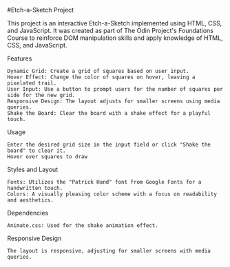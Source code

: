 #Etch-a-Sketch Project


This project is an interactive Etch-a-Sketch implemented using HTML, CSS, and JavaScript. It was created as part of The Odin Project's Foundations Course to reinforce DOM manipulation skills and apply knowledge of HTML, CSS, and JavaScript.

Features

    Dynamic Grid: Create a grid of squares based on user input.
    Hover Effect: Change the color of squares on hover, leaving a pixelated trail.
    User Input: Use a button to prompt users for the number of squares per side for the new grid.
    Responsive Design: The layout adjusts for smaller screens using media queries.
    Shake the Board: Clear the board with a shake effect for a playful touch.

Usage

    Enter the desired grid size in the input field or click "Shake the board" to clear it.
    Hover over squares to draw 

Styles and Layout

    Fonts: Utilizes the "Patrick Hand" font from Google Fonts for a handwritten touch.
    Colors: A visually pleasing color scheme with a focus on readability and aesthetics.

Dependencies

    Animate.css: Used for the shake animation effect.

Responsive Design

    The layout is responsive, adjusting for smaller screens with media queries.
